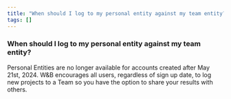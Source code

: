 ```yaml
---
title: "When should I log to my personal entity against my team entity?"
tags: []
---
```


### When should I log to my personal entity against my team entity?
Personal Entities are no longer available for accounts created after May 21st, 2024. W&B encourages all users, regardless of sign up date, to log new projects to a Team so you have the option to share your results with others.